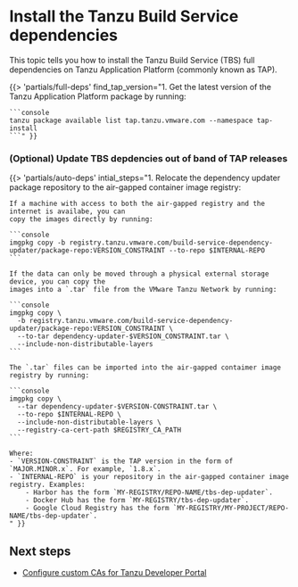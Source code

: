 # Install the Tanzu Build Service dependencies

This topic tells you how to install the Tanzu Build Service (TBS) full dependencies
on Tanzu Application Platform (commonly known as TAP).

<!-- The below partial is in the docs-tap/partials directory -->

{{> 'partials/full-deps' find_tap_version="1. Get the latest version of the Tanzu Application Platform package by running:

    ```console
    tanzu package available list tap.tanzu.vmware.com --namespace tap-install
    ```" }}

### <a id='auto-deps-update'></a> (Optional) Update TBS depdencies out of band of TAP releases

{{> 'partials/auto-deps' intial_steps="1. Relocate the dependency updater package repository to the air-gapped container image registry:

    If a machine with access to both the air-gapped registry and the internet is availabe, you can
    copy the images directly by running:

    ```console
    imgpkg copy -b registry.tanzu.vmware.com/build-service-dependency-updater/package-repo:VERSION_CONSTRAINT --to-repo $INTERNAL-REPO
    ```

    If the data can only be moved through a physical external storage device, you can copy the
    images into a `.tar` file from the VMware Tanzu Network by running:

    ```console
    imgpkg copy \
      -b registry.tanzu.vmware.com/build-service-dependency-updater/package-repo:VERSION_CONSTRAINT \
      --to-tar dependency-updater-$VERSION_CONSTRAINT.tar \
      --include-non-distributable-layers
    ```

    The `.tar` files can be imported into the air-gapped contaimer image registry by running:

    ```console
    imgpkg copy \
      --tar dependency-updater-$VERSION-CONSTRAINT.tar \
      --to-repo $INTERNAL-REPO \
      --include-non-distributable-layers \
      --registry-ca-cert-path $REGISTRY_CA_PATH
    ```

    Where:
    - `VERSION-CONSTRAINT` is the TAP version in the form of `MAJOR.MINOR.x`. For example, `1.8.x`.
    - `INTERNAL-REPO` is your repository in the air-gapped container image registry. Examples:
        - Harbor has the form `MY-REGISTRY/REPO-NAME/tbs-dep-updater`.
        - Docker Hub has the form `MY-REGISTRY/tbs-dep-updater`.
        - Google Cloud Registry has the form `MY-REGISTRY/MY-PROJECT/REPO-NAME/tbs-dep-updater`.
    " }}

## <a id='next-steps'></a>Next steps

- [Configure custom CAs for Tanzu Developer Portal](tap-gui-non-standard-certs-offline.hbs.md)
